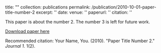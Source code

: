 
title: ""
collection: publications
permalink: /publication/2010-10-01-paper-title-number-2
excerpt: ''
date: 
venue: ''
paperurl: ''
citation: ''

This paper is about the number 2. The number 3 is left for future work.

[Download paper here](http://academicpages.github.io/files/paper2.pdf)

Recommended citation: Your Name, You. (2010). "Paper Title Number 2." <i>Journal 1</i>. 1(2).
